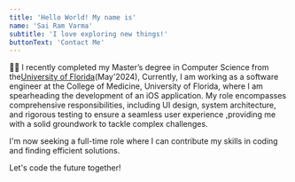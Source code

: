 ```yaml
---
title: 'Hello World! My name is'
name: 'Sai Ram Varma'
subtitle: 'I love exploring new things!'
buttonText: 'Contact Me'
---
```


👩‍🎓 I recently completed my Master’s degree in Computer Science from the[University of Florida](https://www.ufl.edu/)(May'2024),  Currently, I am working as a software engineer at the College of Medicine, University of Florida, where I am spearheading the development of an iOS application. My role encompasses comprehensive responsibilities, including UI design, system architecture, and rigorous testing to ensure a seamless user experience ,providing me with a solid groundwork to tackle complex challenges.

I'm now seeking a full-time role where I can contribute my skills in coding and finding efficient solutions.

Let's code the future together!